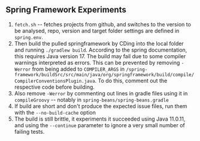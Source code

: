 ## Spring Framework Experiments

1. `fetch.sh` -- fetches projects from github, and switches to the version to be analysed, repo,  version and target folder settings are defined in `spring.env`. 
2. Then build the pulled springframework by CDing into the local folder and running `./gradlew build`. According to the spring documentation, this requires Java version 17. The build may fail due to some compiler warnings interpreted as errors. This can be prevented by removing `-Werror` from being added to `COMPILER_ARGS` in `/spring-framework/buildSrc/src/main/java/org/springframework/build/compile/CompilerConventionsPlugin.java`. To do this, comment out the respective code before building. 
3. Also remove `-Werror` by commenting out lines in gradle files using it in `compileGroovy` -- notably in `spring-beans/spring-beans.gradle`
4. If build are short and don't produce the expected issue files, run them with the `--no-build-cache` option
3. The build is still brittle, it experiments it succeeded using Java 11.0.11, and using the `--continue` parameter to ignore a very small number of failing tests. 

